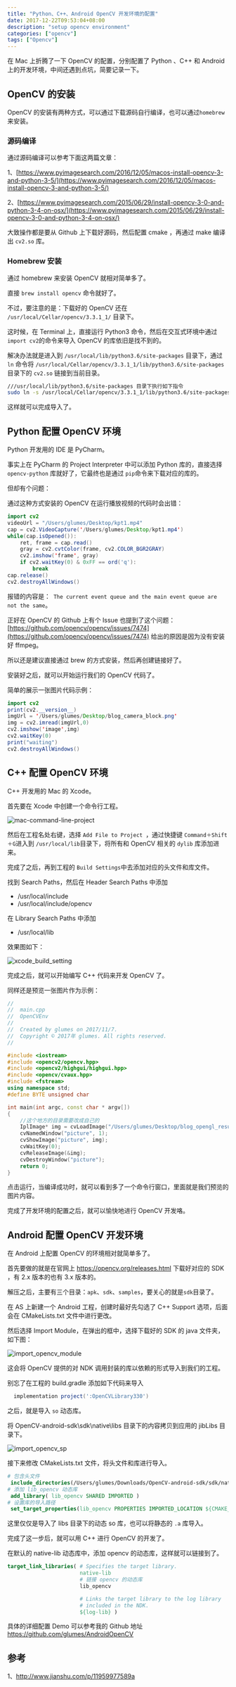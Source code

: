 ```yaml
---
title: "Python、C++、Android OpenCV 开发环境的配置"
date: 2017-12-22T09:53:04+08:00
description: "setup opencv environment"
categories: ["opencv"]
tags: ["Opencv"]
---
```



在 Mac 上折腾了一下 OpenCV 的配置，分别配置了 Python 、C++ 和 Android 上的开发环境，中间还遇到点坑，简要记录一下。

<!--more-->


## OpenCV 的安装

OpenCV 的安装有两种方式，可以通过下载源码自行编译，也可以通过`homebrew`来安装。

### 源码编译

通过源码编译可以参考下面这两篇文章：

1、[https://www.pyimagesearch.com/2016/12/05/macos-install-opencv-3-and-python-3-5/](https://www.pyimagesearch.com/2016/12/05/macos-install-opencv-3-and-python-3-5/)

2、[https://www.pyimagesearch.com/2015/06/29/install-opencv-3-0-and-python-3-4-on-osx/](https://www.pyimagesearch.com/2015/06/29/install-opencv-3-0-and-python-3-4-on-osx/)

大致操作都是要从 Github 上下载好源码，然后配置 cmake ，再通过 make 编译出 `cv2.so` 库。

### Homebrew 安装

通过 homebrew 来安装 OpenCV 就相对简单多了。

直接 `brew install opencv` 命令就好了。

不过，要注意的是：下载好的 OpenCV 还在 `/usr/local/Cellar/opencv/3.3.1_1/` 目录下。

这时候，在 Terminal 上，直接运行 Python3 命令，然后在交互式环境中通过 `import cv2`的命令来导入 OpenCV 的库依旧是找不到的。

解决办法就是进入到 `/usr/local/lib/python3.6/site-packages` 目录下，通过 `ln` 命令将 `/usr/local/Cellar/opencv/3.3.1_1/lib/python3.6/site-packages` 目录下的 `cv2.so` 链接到当前目录。

``` sh
///usr/local/lib/python3.6/site-packages 目录下执行如下指令
sudo ln -s /usr/local/Cellar/opencv/3.3.1_1/lib/python3.6/site-packages/cv2.so cv2.so
```

这样就可以完成导入了。

## Python 配置 OpenCV 环境

Python 开发用的 IDE 是 PyCharm。

事实上在 PyCharm 的 Project Interpreter 中可以添加 Python 库的，直接选择 `opencv-python` 库就好了，它最终也是通过 `pip`命令来下载对应的库的。

但却有个问题：

通过这种方式安装的 OpenCV 在运行播放视频的代码时会出错：
 
``` java
import cv2
videoUrl = "/Users/glumes/Desktop/kpt1.mp4"
cap = cv2.VideoCapture('/Users/glumes/Desktop/kpt1.mp4')
while(cap.isOpened()):
    ret, frame = cap.read()
    gray = cv2.cvtColor(frame, cv2.COLOR_BGR2GRAY)
    cv2.imshow('frame', gray)
    if cv2.waitKey(0) & 0xFF == ord('q'):
        break
cap.release()
cv2.destroyAllWindows()
```


报错的内容是：` The current event queue and the main event queue are not the same`。

正好在 OpenCV 的 Github 上有个 Issue 也提到了这个问题：[https://github.com/opencv/opencv/issues/7474](https://github.com/opencv/opencv/issues/7474)
给出的原因是因为没有安装好 ffmpeg。

所以还是建议直接通过 brew 的方式安装，然后再创建链接好了。

安装好之后，就可以开始运行我们的 OpenCV 代码了。

简单的展示一张图片代码示例：

``` java
import cv2
print(cv2.__version__)
imgUrl = '/Users/glumes/Desktop/blog_camera_block.png'
img = cv2.imread(imgUrl,0)
cv2.imshow('image',img)
cv2.waitKey(0)
print("waiting")
cv2.destroyAllWindows()
```

## C++ 配置 OpenCV 环境

C++ 开发用的 Mac 的 Xcode。

首先要在 Xcode 中创建一个命令行工程。

![mac-command-line-project](http://7xqe3m.com1.z0.glb.clouddn.com/blog_mac_pro_command_line.png)


然后在工程名处右键，选择 `Add File to Project `，通过快捷键 `Command＋Shift＋G`进入到 `/usr/local/lib`目录下，将所有和 OpenCV 相关的 `dylib` 库添加进来。

完成了之后，再到工程的 `Build Settings`中去添加对应的头文件和库文件。

找到 Search Paths，然后在 Header Search Paths 中添加

*	/usr/local/include
*	/usr/local/include/opencv

在 Library Search Paths 中添加

*	/usr/local/lib

效果图如下：

![xcode_build_setting](http://7xqe3m.com1.z0.glb.clouddn.com/blog_xcode_build_setting.png)


完成之后，就可以开始编写 C++ 代码来开发 OpenCV 了。

同样还是预览一张图片作为示例：

``` c++
//
//  main.cpp
//  OpenCVEnv
//
//  Created by glumes on 2017/11/7.
//  Copyright © 2017年 glumes. All rights reserved.
//

#include <iostream>
#include <opencv2/opencv.hpp>
#include <opencv2/highgui/highgui.hpp>
#include <opencv/cvaux.hpp>
#include <fstream>
using namespace std;
#define BYTE unsigned char

int main(int argc, const char * argv[])
{
    //这个地方的目录需要改成自己的
    IplImage* img = cvLoadImage("/Users/glumes/Desktop/blog_opengl_result_point.png", 1);
    cvNamedWindow("picture", 1);
    cvShowImage("picture", img);
    cvWaitKey(0);
    cvReleaseImage(&img);
    cvDestroyWindow("picture");
    return 0;
}

```

点击运行，当编译成功时，就可以看到多了一个命令行窗口，里面就是我们预览的图片内容。


完成了开发环境的配置之后，就可以愉快地进行 OpenCV 开发咯。


## Android 配置 OpenCV 开发环境

在 Android 上配置 OpenCV 的环境相对就简单多了。

首先要做的就是在官网上 https://opencv.org/releases.html 下载好对应的 SDK ，有 2.x 版本的也有 3.x 版本的。

解压之后，主要有三个目录：`apk`、`sdk`、`samples`，要关心的就是`sdk`目录了。


在 AS 上新建一个 Android 工程，创建时最好先勾选了 C++ Support 选项，后面会在 CMakeLists.txt 文件中进行更改。

 然后选择 Import Module，在弹出的框中，选择下载好的 SDK 的 java 文件夹，如下图：

![import_opencv_module](http://7xqe3m.com1.z0.glb.clouddn.com/blog_import_opencv_module.png)


这会将 OpenCV 提供的对 NDK 调用封装的库以依赖的形式导入到我们的工程。

别忘了在工程的 build.gradle 添加如下代码来导入

``` gradle
  implementation project(':OpenCVLibrary330')
```


之后，就是导入 `so` 动态库。

将 OpenCV-android-sdk\sdk\native\libs 目录下的内容拷贝到应用的 jibLibs 目录下。

![import_opencv_sp](http://7xqe3m.com1.z0.glb.clouddn.com/blog_import_opencv_so.png)


接下来修改 CMakeLists.txt 文件，将头文件和库进行导入。


``` cmake
# 包含头文件
 include_directories(/Users/glumes/Downloads/OpenCV-android-sdk/sdk/native/jni/include)
# 添加 lib_opencv 动态库
 add_library( lib_opencv SHARED IMPORTED )
# 设置库的导入路径
 set_target_properties(lib_opencv PROPERTIES IMPORTED_LOCATION ${CMAKE_CURRENT_SOURCE_DIR}/src/main/jniLibs/${ANDROID_ABI}/libopencv_java3.so)

```

这里仅仅是导入了 libs 目录下的动态 so 库，也可以将静态的 `.a` 库导入。

完成了这一步后，就可以用 C++ 进行 OpenCV 的开发了。

在默认的 native-lib 动态库中，添加 opencv 的动态库，这样就可以链接到了。

``` cmake
target_link_libraries( # Specifies the target library.
                       native-lib
					   # 链接 opencv 的动态库
                       lib_opencv

                       # Links the target library to the log library
                       # included in the NDK.
                       ${log-lib} )
```

具体的详细配置 Demo 可以参考我的 Github 地址  https://github.com/glumes/AndroidOpenCV



## 参考

1、http://www.jianshu.com/p/11959977589a



